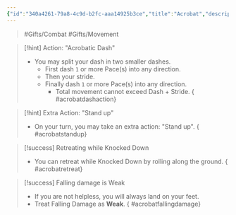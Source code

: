 ```yaml
---
{"id":"340a4261-79a8-4c9d-b2fc-aaa14925b3ce","title":"Acrobat","description":"You are very mobile.","publish":true,"date_created":"Friday, May 31st 2024, 11:03:17 pm","date_modified":"Friday, May 31st 2024, 11:11:48 pm","editing_lock":true,"live_preview":true,"cssclasses":["mado-heading"],"path":"Tabletop/Campaigns/One Shots/Inventory/Gifts/Acrobat.md","permalink":"/tabletop/campaigns/one-shots/inventory/gifts/acrobat/","PassFrontmatter":true}
---
```



> #Gifts/Combat #Gifts/Movement

> [!hint] Action: "Acrobatic Dash"
> - You may split your dash in two smaller dashes.
> 	- First dash `1` or more Pace(s) into any direction.
> 	- Then your stride.
> 	- Finally dash `1` or more Pace(s) into any direction.
> 		- Total movement cannot exceed Dash + Stride.
{ #acrobatdashaction}


> [!hint] Extra Action: "Stand up"
> - On your turn, you may take an extra action: "Stand up".
{ #acrobatstandup}


> [!success] Retreating while Knocked Down
> - You can retreat while Knocked Down by rolling along the ground.
{ #acrobatretreat}


> [!success] Falling damage is Weak
> - If you are not helpless, you will always land on your feet.
> - Treat Falling Damage as **Weak**.
{ #acrobatfallingdamage}

